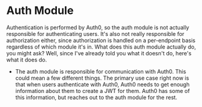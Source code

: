 # Auth Module

Authentication is performed by Auth0, so the auth module is not actually responsible for authenticating users.
It's also not really responsible for authorization either, since authorization is handled on a per-endpoint basis
regardless of which module it's in.
What does this auth module actually do, you might ask?
Well, since I've already told you what it doesn't do, here's what it does do.

* The auth module is responsible for communication with Auth0.
    This could mean a few different things.
    The primary use case right now is that when users authenticate with Auth0,
    Auth0 needs to get enough information about them to create a JWT for them.
    Auth0 has some of this information, but reaches out to the auth module for the rest.

